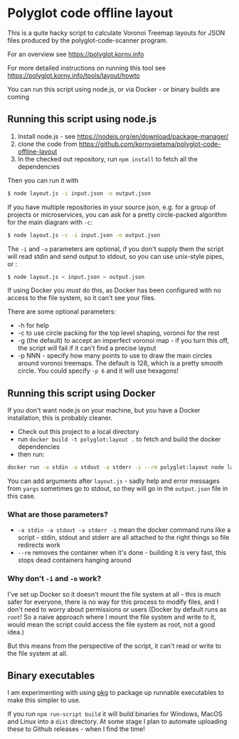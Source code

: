 # Polyglot code offline layout

This is a quite hacky script to calculate Voronoi Treemap layouts for JSON files produced by the polyglot-code-scanner program.

For an overview see <https://polyglot.korny.info>

For more detailed instructions on running this tool see <https://polyglot.korny.info/tools/layout/howto>

You can run this script using node.js, or via Docker - or binary builds are coming

## Running this script using node.js

1. Install node.js - see https://nodejs.org/en/download/package-manager/
2. clone the code from https://github.com/kornysietsma/polyglot-code-offline-layout
3. In the checked out repository, run `npm install` to fetch all the dependencies

Then you can run it with

```sh
$ node layout.js -i input.json -o output.json
```

If you have multiple repositories in your source json, e.g. for a group of projects or microservices, you can ask for a pretty circle-packed algorithm for the main diagram with `-c`:

```sh
$ node layout.js -c -i input.json -o output.json
```

The `-i` and `-o` parameters are optional, if you don't supply them the script will read stdin and send output to stdout, so you can use unix-style pipes, or :

```sh
$ node layout.js < input.json > output.json
```

If using Docker you _must_ do this, as Docker has been configured with no access to the file system, so it can't see your files.


There are some optional parameters:

- -h for help
- -c to use circle packing for the top level shaping, voronoi for the rest
- -g (the default) to accept an imperfect voronoi map - if you turn this off, the script will fail if it can't find a precise layout
- -p NNN - specify how many points to use to draw the main circles around voronoi treemaps.  The default is 128, which is a pretty smooth circle.  You could specify `-p 6` and it will use hexagons!


## Running this script using Docker

If you don't want node.js on your machine, but you have a Docker installation, this is probably cleaner.

* Check out this project to a local directory
* run `docker build -t polyglot:layout .` to fetch and build the docker dependencies
* then run:

```sh
docker run -a stdin -a stdout -a stderr -i --rm polyglot:layout node layout.js < input.json > output.json
```

You can add arguments after `layout.js` - sadly help and error messages from `yargs` sometimes go to stdout, so they will go in the `output.json` file in this case.

### What are those parameters?

* `-a stdin -a stdout -a stderr -i` mean the docker command runs like a script - stdin, stdout and stderr are all attached to the right things so file redirects work
* `--rm` removes the container when it's done - building it is very fast, this stops dead containers hanging around

### Why don't `-i` and `-o` work?

I've set up Docker so it doesn't mount the file system at all - this is much safer for everyone, there is no way for this process to modify files, and I don't need to worry about permissions or users (Docker by default runs as `root`! So a naive approach where I mount the file system and write to it, would mean the script could access the file system as root, not a good idea.)

But this means from the perspective of the script, it can't read or write to the file system at all.

## Binary executables

I am experimenting with using [pkg](https://www.npmjs.com/package/pkg) to package up runnable executables to make this simpler to use.

If you run `npm run-script build` it will build binaries for Windows, MacOS and Linux into a `dist` directory.  At some stage I plan to automate uploading these to Github releases - when I find the time!
